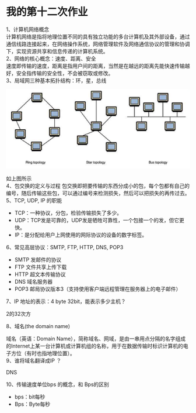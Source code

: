 # 我的第十二次作业

1、计算机网络概念   
计算机网络是指将地理位置不同的具有独立功能的多台计算机及其外部设备，通过通信线路连接起来，在网络操作系统，网络管理软件及网络通信协议的管理和协调下，实现资源共享和信息传递的计算机系统。  
2、网络的核心概念：速度、距离、安全   
速度即传输的速度，距离是指用户间的距离，当然是在越远的距离先能快速传输越好，安全指传输的安全性，不会被窃取或修改。  
3、局域网三种基本拓扑结构：环，星，总线 

![](images\1234.png)

如上图所示  
4、包交换的定义与过程 
包交换即把要传输的东西分成小的包，每个包都有自己的编号，随后传输这些包，可以通过编号来检测损失，然后可以把损失的再传过去。  
5、TCP, UDP, IP 的职能  
* TCP：一种协议，分包，检验传输损失了多少。
* UDP：TCP发是可靠的，UDP发是牺牲可靠性，一个包接一个的发，但它更快。
* IP：是分配给用户上网使用的网际协议的设备的数字标签。 

6、常见高层协议：SMTP, FTP, HTTP, DNS, POP3

* SMTP 发邮件的协议
* FTP 文件共享上传下载
* HTTP 超文本传输协议
* DNS 域名服务器
* POP3 邮局协议版本3（支持使用客户端远程管理在服务器上的电子邮件）

7、IP 地址的表示：4 byte 32bit，能表示多少主机？ 

2的32次方

8、域名(the domain name) 

域名（英语：Domain Name），简称域名、网域，是由一串用点分隔的名字组成的Internet上某一台计算机或计算机组的名称，用于在数据传输时标识计算机的电子方位（有时也指地理位置）。   
9、谁将域名翻译成IP ？

DNS

10、传输速度单位bps 的概念，和 Bps的区别 
* bps：bit每秒
* Bps：Byte每秒